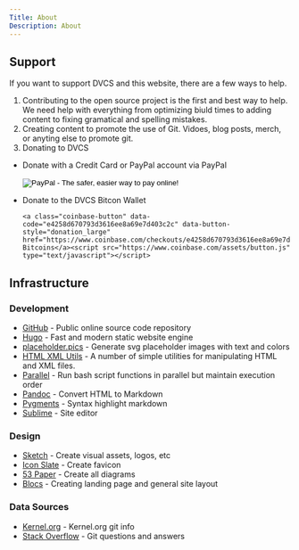 ```yaml
---
Title: About
Description: About
---
```


## Support

If you want to support DVCS and this website, there are a few ways to help.

1. Contributing to the open source project is the first and best way to help.  We need help with everything from optimizing biuld times to adding content to fixing gramatical and spelling mistakes.
2. Creating content to promote the use of Git.  Vidoes, blog posts, merch, or anyting else to promote git.
3. Donating to DVCS
  - Donate with a Credit Card or PayPal account via PayPal
	  <form action="https://www.paypal.com/cgi-bin/webscr" method="post" target="_top">
			<input type="hidden" name="cmd" value="_s-xclick">
			<input type="hidden" name="hosted_button_id" value="JNN9ARF8YJGUE">
			<input type="image" src="https://www.paypalobjects.com/en_US/i/btn/btn_donateCC_LG.gif" border="0" name="submit" alt="PayPal - The safer, easier way to pay online!">
			<img alt="" border="0" src="https://www.paypalobjects.com/en_US/i/scr/pixel.gif" width="1" height="1">
		</form>
    
  - Donate to the DVCS Bitcon Wallet

        <a class="coinbase-button" data-code="e4258d670793d3616ee8a69e7d403c2c" data-button-style="donation_large" href="https://www.coinbase.com/checkouts/e4258d670793d3616ee8a69e7d403c2c">Donate Bitcoins</a><script src="https://www.coinbase.com/assets/button.js" type="text/javascript"></script>

## Infrastructure

### Development

- [GitHub](https://github.com/dvcs/git.com) - Public online source code repository
- [Hugo](https://gohugo.io) - Fast and modern static website engine
- [placeholder.pics](http://placeholder.pics) - Generate svg placeholder images with text and colors
- [HTML XML Utils](https://www.w3.org/Tools/HTML-XML-utils/) - A number of simple utilities for manipulating HTML and XML files.
- [Parallel](https://www.gnu.org/software/parallel/) - Run bash script functions in parallel but maintain execution order
- [Pandoc](http://pandoc.org) - Convert HTML to Markdown
- [Pygments](http://pygments.org) - Syntax highlight markdown
- [Sublime](https://www.sublimetext.com) - Site editor

### Design

- [Sketch](https://www.sketchapp.com) - Create visual assets, logos, etc
- [Icon Slate](http://www.kodlian.com/apps/icon-slate) - Create favicon
- [53 Paper](https://www.fiftythree.com) - Create all diagrams
- [Blocs](https://blocsapp.com) - Creating landing page and general site layout

### Data Sources

- [Kernel.org](https://www.kernel.org/pub/software/scm/git/) - Kernel.org git info
- [Stack Overflow](http://stackoverflow.com/questions/tagged/git?sort=votes&pageSize=15) - Git questions and answers